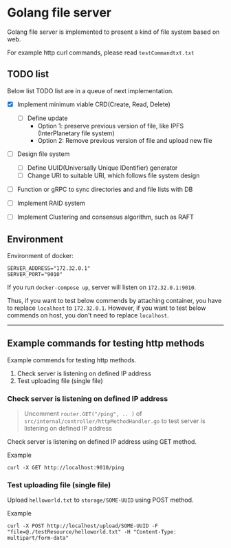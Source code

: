 # Golang file server
Golang file server is implemented to present a kind of file system based on web.

For example http curl commands, please read `testCommandtxt.txt`

## TODO list
Below list TODO list are in a queue of next implementation.

- [x] Implement minimum viable CRD(Create, Read, Delete)
  - [ ] Define update  
    - Option 1: preserve previous version of file, like IPFS (InterPlanetary file system)
    - Option 2: Remove previous version of file and upload new file
- [ ] Design file system
  - [ ] Define UUID(Universally Unique IDentifier) generator
  - [ ] Change URI to suitable URI, which follows file system design
- [ ] Function or gRPC to sync directories and and file lists with DB
- [ ] Implement RAID system
- [ ] Implement Clustering and consensus algorithm, such as RAFT


## Environment
Environment of docker:
```
SERVER_ADDRESS="172.32.0.1"
SERVER_PORT="9010"
```

If you run `docker-compose up`, server will listen on `172.32.0.1:9010`.
  
Thus, if you want to test below commends by attaching container, you have to replace `localhost` to `172.32.0.1`. However, if you want to test below commends on host, you don't need to replace `localhost`.

---

## Example commands for testing http methods
Example commends for testing http methods.

1. Check server is listening on defined IP address
2. Test uploading file (single file)

### Check server is listening on defined IP address
> Uncomment `router.GET("/ping", .. )` of `src/internal/controller/httpMethodHandler.go` to test server is listening on defined IP address

Check server is listening on defined IP address using GET method.

Example
```
curl -X GET http://localhost:9010/ping
```


### Test uploading file (single file)
Upload `helloworld.txt` to `storage/SOME-UUID` using POST method.

Example
```
curl -X POST http://localhost/upload/SOME-UUID -F "file=@./testResource/helloworld.txt" -H "Content-Type: multipart/form-data"
```
